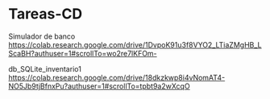 # Tareas-CD
Simulador de banco
https://colab.research.google.com/drive/1DvpoK91u3f8VYO2_LTiaZMgHB_LScaBH?authuser=1#scrollTo=wo2re7lKFOm-

db_SQLite_inventario1
https://colab.research.google.com/drive/18dkzkwp8i4vNomAT4-NO5Jb9tjBfnxPu?authuser=1#scrollTo=tpbt9a2wXcqO
